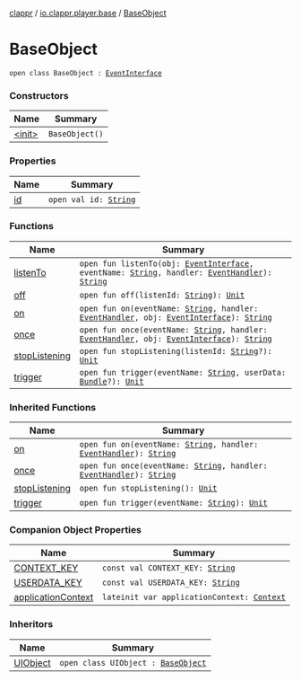 [clappr](../../index.md) / [io.clappr.player.base](../index.md) / [BaseObject](./index.md)

# BaseObject

`open class BaseObject : `[`EventInterface`](../-event-interface/index.md)

### Constructors

| Name | Summary |
|---|---|
| [&lt;init&gt;](-init-.md) | `BaseObject()` |

### Properties

| Name | Summary |
|---|---|
| [id](id.md) | `open val id: `[`String`](https://kotlinlang.org/api/latest/jvm/stdlib/kotlin/-string/index.html) |

### Functions

| Name | Summary |
|---|---|
| [listenTo](listen-to.md) | `open fun listenTo(obj: `[`EventInterface`](../-event-interface/index.md)`, eventName: `[`String`](https://kotlinlang.org/api/latest/jvm/stdlib/kotlin/-string/index.html)`, handler: `[`EventHandler`](../-event-handler.md)`): `[`String`](https://kotlinlang.org/api/latest/jvm/stdlib/kotlin/-string/index.html) |
| [off](off.md) | `open fun off(listenId: `[`String`](https://kotlinlang.org/api/latest/jvm/stdlib/kotlin/-string/index.html)`): `[`Unit`](https://kotlinlang.org/api/latest/jvm/stdlib/kotlin/-unit/index.html) |
| [on](on.md) | `open fun on(eventName: `[`String`](https://kotlinlang.org/api/latest/jvm/stdlib/kotlin/-string/index.html)`, handler: `[`EventHandler`](../-event-handler.md)`, obj: `[`EventInterface`](../-event-interface/index.md)`): `[`String`](https://kotlinlang.org/api/latest/jvm/stdlib/kotlin/-string/index.html) |
| [once](once.md) | `open fun once(eventName: `[`String`](https://kotlinlang.org/api/latest/jvm/stdlib/kotlin/-string/index.html)`, handler: `[`EventHandler`](../-event-handler.md)`, obj: `[`EventInterface`](../-event-interface/index.md)`): `[`String`](https://kotlinlang.org/api/latest/jvm/stdlib/kotlin/-string/index.html) |
| [stopListening](stop-listening.md) | `open fun stopListening(listenId: `[`String`](https://kotlinlang.org/api/latest/jvm/stdlib/kotlin/-string/index.html)`?): `[`Unit`](https://kotlinlang.org/api/latest/jvm/stdlib/kotlin/-unit/index.html) |
| [trigger](trigger.md) | `open fun trigger(eventName: `[`String`](https://kotlinlang.org/api/latest/jvm/stdlib/kotlin/-string/index.html)`, userData: `[`Bundle`](https://developer.android.com/reference/android/os/Bundle.html)`?): `[`Unit`](https://kotlinlang.org/api/latest/jvm/stdlib/kotlin/-unit/index.html) |

### Inherited Functions

| Name | Summary |
|---|---|
| [on](../-event-interface/on.md) | `open fun on(eventName: `[`String`](https://kotlinlang.org/api/latest/jvm/stdlib/kotlin/-string/index.html)`, handler: `[`EventHandler`](../-event-handler.md)`): `[`String`](https://kotlinlang.org/api/latest/jvm/stdlib/kotlin/-string/index.html) |
| [once](../-event-interface/once.md) | `open fun once(eventName: `[`String`](https://kotlinlang.org/api/latest/jvm/stdlib/kotlin/-string/index.html)`, handler: `[`EventHandler`](../-event-handler.md)`): `[`String`](https://kotlinlang.org/api/latest/jvm/stdlib/kotlin/-string/index.html) |
| [stopListening](../-event-interface/stop-listening.md) | `open fun stopListening(): `[`Unit`](https://kotlinlang.org/api/latest/jvm/stdlib/kotlin/-unit/index.html) |
| [trigger](../-event-interface/trigger.md) | `open fun trigger(eventName: `[`String`](https://kotlinlang.org/api/latest/jvm/stdlib/kotlin/-string/index.html)`): `[`Unit`](https://kotlinlang.org/api/latest/jvm/stdlib/kotlin/-unit/index.html) |

### Companion Object Properties

| Name | Summary |
|---|---|
| [CONTEXT_KEY](-c-o-n-t-e-x-t_-k-e-y.md) | `const val CONTEXT_KEY: `[`String`](https://kotlinlang.org/api/latest/jvm/stdlib/kotlin/-string/index.html) |
| [USERDATA_KEY](-u-s-e-r-d-a-t-a_-k-e-y.md) | `const val USERDATA_KEY: `[`String`](https://kotlinlang.org/api/latest/jvm/stdlib/kotlin/-string/index.html) |
| [applicationContext](application-context.md) | `lateinit var applicationContext: `[`Context`](https://developer.android.com/reference/android/content/Context.html) |

### Inheritors

| Name | Summary |
|---|---|
| [UIObject](../-u-i-object/index.md) | `open class UIObject : `[`BaseObject`](./index.md) |
